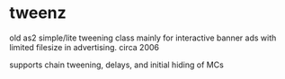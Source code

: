 tweenz
======

old as2 simple/lite tweening class mainly for interactive banner ads with limited filesize in advertising. circa 2006

supports chain tweening, delays, and initial hiding of MCs
